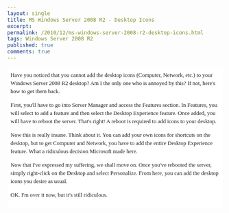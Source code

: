 ```yaml
---
layout: single
title: MS Windows Server 2008 R2 - Desktop Icons
excerpt: 
permalink: /2010/12/ms-windows-server-2008-r2-desktop-icons.html
tags: Windows Server 2008 R2
published: true
comments: true
---
```

<div style="background-attachment: initial; background-clip: initial; background-color: white; background-image: initial; background-origin: initial; background-position: initial initial; background-repeat: initial initial; font: normal normal normal 13px/19px Georgia, 'Times New Roman', 'Bitstream Charter', Times, serif; margin-bottom: 0px; margin-left: 0px; margin-right: 0px; margin-top: 0px; padding-bottom: 0.6em; padding-left: 0.6em; padding-right: 0.6em; padding-top: 0.6em;">Have you noticed that you cannot add the desktop icons (Computer, Network, etc.) to your Windows Server 2008 R2 desktop? Am I the only one who is annoyed by this? If not, here's how to get them back.

First, you'll have to go into Server Manager and access the Features section. In Features, you will select to add a feature and then select the Desktop Experience feature. Once added, you will have to reboot the server. That's right! A reboot is required to add icons to your desktop.

Now this is really insane. Think about it. You can add your own icons for shortcuts on the desktop, but to get Computer and Network, you have to add the entire Desktop Experience feature. What a ridiculous decision Microsoft made here.

Now that I've expressed my suffering, we shall move on.
Once you've rebooted the server, simply right-click on the Desktop and select Personalize. From here, you can add the desktop icons you desire as usual.

OK. I'm over it now, but it's still ridiculous.

